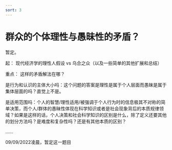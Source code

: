 ```yaml
---
sort: 3
---
```


# 群众的个体理性与愚昧性的矛盾？

暂定。

起：
现代经济学的理性人假设 vs 乌合之众（以及一些简单的其他扩展和总结）

重点：
这样的矛盾解法在哪？

是行为和认识的主体大小吗：这个问题的答案是理性是属于个人层面而愚昧是属于集体层面的吗？直觉上不是。

是适用范围吗：个人的智慧/理性适用/被强调于个人行为时的信息极其不对称的简单决策，而个人/群体的愚昧性体现在科学知识或者是社会现象背后的本质规律领域？如果是这样的话，个人决策和社会科学知识的区别是什么，除了定义还要其他的划分方法吗？是难度和复杂性吗？还是有其他本质的区别？

......







09/09/2022凌晨，暂定这一题目
